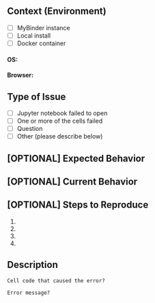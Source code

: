 
<!--- Provide some information about how you are accessing the hackathon materials. -->
<!--- To mark a check box, replace the space inside the brackets with an X, e.g. [X] -->
## Context (Environment)
* [ ] MyBinder instance
* [ ] Local install
* [ ] Docker container

<!--- What operating system are you on? (e.g. Windows, Mac, Linux) -->
#### OS: 

<!--- What web browser are you using to access the notebooks? -->
#### Browser: 

<!--- Tell us what type of issue you are having -->
## Type of Issue
* [ ] Jupyter notebook failed to open
* [ ] One or more of the cells failed
* [ ] Question
* [ ] Other (please describe below)

## [OPTIONAL] Expected Behavior
<!--- Tell us what should happen -->

## [OPTIONAL] Current Behavior
<!--- Tell us what happens instead of the expected behavior -->

## [OPTIONAL] Steps to Reproduce
<!--- What steps did you taking leading up to the issue? -->
1.
2.
3.
4.

<!--- Provide a detailed description of the issue -->
## Description

<!--- What were you trying to do when the error occurred? -->

<!--- If you are reporting an error running one of the cells, which cells was it? -->
<!--- Copy/paste the code from the errored cell below w/ ``` (three backticks before and after) -->
```
Cell code that caused the error?
```

<!--- Did you get any error messages? If so copy/paste them below w/ ``` (three backticks before and after) -->
```
Error message?
```


